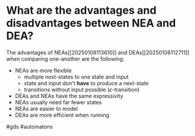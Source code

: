 # What are the advantages and disadvantages between NEA and DEA?
The advantages of NEAs[[20250108113610]] and DEAs[[20250108112711]] when comparing one-another are the following:
- NEAs are more flexible
    - multiple next-states to one state and input
    - state and input don't __have__ to produce a next-state
    - transitions without input possible ($\varepsilon$-transition)
- DEAs and NEAs have the same expressivity
- NEAs usually need far fewer states
- NEAs are easier to model
- DEAs are more efficient when running

#gds #automatons